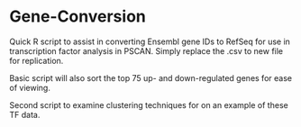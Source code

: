 # Gene-Conversion
Quick R script to assist in converting Ensembl gene IDs to RefSeq for use in transcription factor analysis in PSCAN. Simply replace the .csv to new file for replication.

Basic script will also sort the top 75 up- and down-regulated genes for ease of viewing.

Second script to examine clustering techniques for on an example of these TF data.
